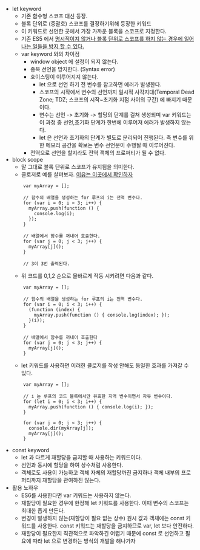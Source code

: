 * let keyword
    * 기존 함수형 스코프 대신 등장.
    * 블록 단위로 (중괄호) 스코프를 결정하기위해 등장한 키워드
    * 이 키워드로 선언한 곳에서 가장 가까운 블록을 스코프로 지정한다.
    * 기존 ES5 에서 [명시적이지 않거나 블록 단위로 스코프를 하지 않는 경우에 일어나는 일들을 방지 할 수 있다.](https://github.com/GodChiken/StudyES5/blame/master/src/main/resources/markdown/scope/scope.md)
    * var keyword 와의 차이점
        * window object 에 설정이 되지 않는다.
        * 중복 선언을 방지한다. (Syntax error)
        * 호이스팅이 이루어지지 않는다.
            * let 으로 선언 하기 전 변수를 참고하면 에러가 발생한다.
            * 스코프의 시작에서 변수의 선언까지 일시적 사각지대(Temporal Dead Zone; TDZ; 스코프의 시작~초기화 지점 사이의 구간) 에 빠지기 때문이다.
            * 변수는 선언 -> 초기화 -> 할당의 단계를 걸쳐 생성되며 var 키워드는 이 과정 중 선언,초기화 단계가 한번에 이루어져 에러가 발생하지 않는다.
            * let 은 선언과 초기화의 단계가 별도로 분리되어 진행된다. 즉 변수를 위한 메모리 공간을 확보는 변수 선언문이 수행될 때 이루어진다.
        * 전역으로 선언을 할지라도 전역 객체의 프로퍼티가 될 수 없다.
* block scope
    * 말 그대로 블록 단위로 스코프가 유지됨을 의미한다.
    * 클로저로 예를 살펴보자. [이유는 이곳에서 확인하자](https://github.com/GodChiken/StudyES5/blame/master/src/main/resources/markdown/scope/scope.md#L41-L61)
    ```
        var myArray = [];
        
        // 함수의 배열을 생성하는 for 루프의 i는 전역 변수다.
        for (var i = 0; i < 3; i++) {
          myArray.push(function () { 
            console.log(i); 
          });
        }
        
        // 배열에서 함수를 꺼내어 호출한다.
        for (var j = 0; j < 3; j++) {
          myArray[j]();
        }
        
        // 3이 3번 출력된다.    
    ```
    * 위 코드를 0,1,2 순으로 올바르게 작동 시키려면 다음과 같다.
    ```
        var myArray = [];
        
        // 함수의 배열을 생성하는 for 루프의 i는 전역 변수다.
        for (var i = 0; i < 3; i++) {
          (function (index) { 
            myArray.push(function () { console.log(index); });
          }(i));
        }
        
        // 배열에서 함수를 꺼내어 호출한다
        for (var j = 0; j < 3; j++) {
          myArray[j]();
        }    
    ```
    * let 키워드를 사용하면 이러한 클로저를 작성 안해도 동일한 효과를 가져갈 수 있다.
    ```
        var myArray = [];
        
        // i 는 루프의 코드 블록에서만 유효한 지역 변수이면서 자유 변수이다.
        for (let i = 0; i < 3; i++) {
          myArray.push(function () { console.log(i); });
        }       
        
        for (var j = 0; j < 3; j++) {
          console.dir(myArray[j]);
          myArray[j]();
        }    
    ```
* const keyword
    * let 과 다르게 재할당을 금지할 때 사용하는 키워드이다.
    * 선언과 동시에 할당을 하여 상수처럼 사용한다.
    * 객체로도 사용이 가능하고 객체 자체의 재할당까진 금지하나 객체 내부의 프로퍼티까지 재할당을 관여하진 않는다.
* 활용 노하우
    * ES6를 사용한다면 var 키워드는 사용하지 않는다.
    * 재할당이 필요한 경우에 한정해 let 키워드를 사용한다. 이때 변수의 스코프는 최대한 좁게 만든다.
    * 변경이 발생하지 않는(재할당이 필요 없는 상수) 원시 값과 객체에는 const 키워드를 사용한다. const 키워드는 재할당을 금지하므로 var, let 보다 안전하다.
    * 재할당이 필요한지 직관적으로 파악하긴 어렵기 때문에 const 로 선언하고 필요에 따라 let 으로 변경하는 방식의 개발을 해나가자            